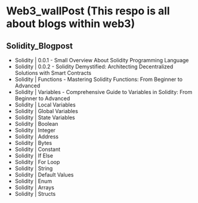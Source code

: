 # Web3_wallPost (This respo is all about blogs within web3)
## Solidity_Blogpost
* Solidity | 0.0.1 - Small Overview About Solidity Programming Language
* Solidity | 0.0.2 - Solidity Demystified: Architecting Decentralized Solutions with Smart Contracts
* Solidity | Functions - Mastering Solidity Functions: From Beginner to Advanced
* Solidity | Variables - Comprehensive Guide to Variables in Solidity: From Beginner to Advanced
* Solidity | Local Variables
* Solidity | Global Variables
* Solidity | State Variables
* Solidity | Boolean
* Solidity | Integer
* Solidity | Address
* Solidity | Bytes
* Solidity | Constant
* Solidity | If Else
* Solidity | For Loop
* Solidity | String
* Solidity | Default Values
* Solidity | Enum
* Solidity | Arrays
* Solidity | Structs
